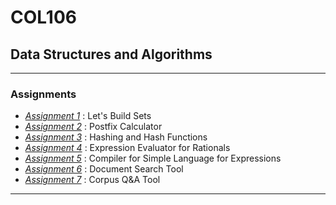 # COL106
## Data Structures and Algorithms

<hr>

### Assignments
- <a href="https://github.com/adityjha0/col106/tree/main/asgn1">*Assignment 1*</a> : Let's Build Sets
- <a href="https://github.com/adityjha0/col106/tree/main/asgn2">*Assignment 2*</a> : Postfix Calculator
- <a href="https://github.com/adityjha0/col106/tree/main/asgn3">*Assignment 3*</a> : Hashing and Hash Functions
- <a href="https://github.com/adityjha0/col106/tree/main/asgn4">*Assignment 4*</a> : Expression Evaluator for Rationals
- <a href="https://github.com/adityjha0/col106/tree/main/asgn5">*Assignment 5*</a> : Compiler for Simple Language for Expressions
- <a href="https://github.com/adityjha0/col106/tree/main/asgn6">*Assignment 6*</a> : Document Search Tool
- <a href="https://github.com/adityjha0/col106/tree/main/asgn7">*Assignment 7*</a> : Corpus Q&A Tool

<hr>
